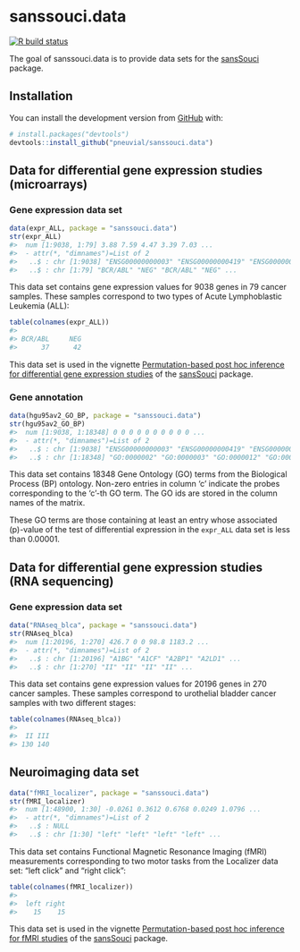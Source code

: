 
<!-- README.md is generated from README.Rmd. Please edit that file -->

# sanssouci.data

<!-- badges: start -->

[![R build
status](https://github.com/pneuvial/sanssouci.data/workflows/R-CMD-check/badge.svg)](https://github.com/pneuvial/sanssouci.data/actions)
<!-- badges: end -->

The goal of sanssouci.data is to provide data sets for the
[sansSouci](https://github.com/pneuvial/sanssouci) package.

## Installation

You can install the development version from
[GitHub](https://github.com/) with:

``` r
# install.packages("devtools")
devtools::install_github("pneuvial/sanssouci.data")
```

## Data for differential gene expression studies (microarrays)

### Gene expression data set

``` r
data(expr_ALL, package = "sanssouci.data")
str(expr_ALL)
#>  num [1:9038, 1:79] 3.88 7.59 4.47 3.39 7.03 ...
#>  - attr(*, "dimnames")=List of 2
#>   ..$ : chr [1:9038] "ENSG00000000003" "ENSG00000000419" "ENSG00000000457" "ENSG00000000460" ...
#>   ..$ : chr [1:79] "BCR/ABL" "NEG" "BCR/ABL" "NEG" ...
```

This data set contains gene expression values for 9038 genes in 79
cancer samples. These samples correspond to two types of Acute
Lymphoblastic Leukemia (ALL):

``` r
table(colnames(expr_ALL))
#> 
#> BCR/ABL     NEG 
#>      37      42
```

This data set is used in the vignette [Permutation-based post hoc
inference for differential gene expression
studies](https://pneuvial.github.io/sanssouci/articles/post-hoc_differential-expression.html)
of the [sansSouci](https://github.com/pneuvial/sanssouci) package.

### Gene annotation

``` r
data(hgu95av2_GO_BP, package = "sanssouci.data")
str(hgu95av2_GO_BP)
#>  num [1:9038, 1:18348] 0 0 0 0 0 0 0 0 0 0 ...
#>  - attr(*, "dimnames")=List of 2
#>   ..$ : chr [1:9038] "ENSG00000000003" "ENSG00000000419" "ENSG00000000457" "ENSG00000000460" ...
#>   ..$ : chr [1:18348] "GO:0000002" "GO:0000003" "GO:0000012" "GO:0000017" ...
```

This data set contains 18348 Gene Ontology (GO) terms from the
Biological Process (BP) ontology. Non-zero entries in column ‘c’
indicate the probes corresponding to the ‘c’-th GO term. The GO ids are
stored in the column names of the matrix.

These GO terms are those containing at least an entry whose associated
\(p\)-value of the test of differential expression in the `expr_ALL`
data set is less than 0.00001.

## Data for differential gene expression studies (RNA sequencing)

### Gene expression data set

``` r
data("RNAseq_blca", package = "sanssouci.data")
str(RNAseq_blca)
#>  num [1:20196, 1:270] 426.7 0 0 98.8 1183.2 ...
#>  - attr(*, "dimnames")=List of 2
#>   ..$ : chr [1:20196] "A1BG" "A1CF" "A2BP1" "A2LD1" ...
#>   ..$ : chr [1:270] "II" "II" "II" "II" ...
```

This data set contains gene expression values for 20196 genes in 270
cancer samples. These samples correspond to urothelial bladder cancer
samples with two different stages:

``` r
table(colnames(RNAseq_blca))
#> 
#>  II III 
#> 130 140
```

## Neuroimaging data set

``` r
data("fMRI_localizer", package = "sanssouci.data")
str(fMRI_localizer)
#>  num [1:48900, 1:30] -0.0261 0.3612 0.6768 0.0249 1.0796 ...
#>  - attr(*, "dimnames")=List of 2
#>   ..$ : NULL
#>   ..$ : chr [1:30] "left" "left" "left" "left" ...
```

This data set contains Functional Magnetic Resonance Imaging (fMRI)
measurements corresponding to two motor tasks from the Localizer data
set: “left click” and “right click”:

``` r
table(colnames(fMRI_localizer))
#> 
#>  left right 
#>    15    15
```

This data set is used in the vignette [Permutation-based post hoc
inference for fMRI
studies](https://pneuvial.github.io/sanssouci/articles/post-hoc_fMRI.html)
of the [sansSouci](https://github.com/pneuvial/sanssouci) package.
